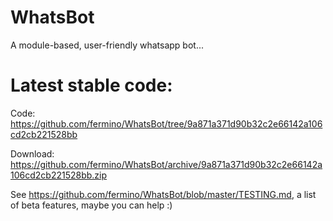 WhatsBot
========

A module-based, user-friendly whatsapp bot...

Latest stable code: 
===================

Code: <https://github.com/fermino/WhatsBot/tree/9a871a371d90b32c2e66142a106cd2cb221528bb>

Download: <https://github.com/fermino/WhatsBot/archive/9a871a371d90b32c2e66142a106cd2cb221528bb.zip>

See <https://github.com/fermino/WhatsBot/blob/master/TESTING.md>, a list of beta features, maybe you can help :)
